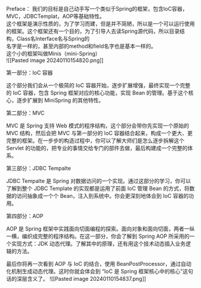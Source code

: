 Preface：
我们的目标是自己动手写一个类似于Spring的框架，包含IoC容器，MVC，JDBCTemplat，AOP等基础特性。  
这个框架是演示性质的，为了学习而建，但是并不简陋，所以是一个可以运行使用的框架。这个框架还有一个目的，为了引导人去读Spring源代码，所以目录结构，Class名Interface名与Spring的  
名字是一样的，甚至内部的method和field名字也是基本一样的。  
这个小的框架叫做Minis（mini-Spring）  
![[Pasted image 20240110154820.png]]

第一部分：IoC 容器

这个部分我们会从一个极简的 IoC 容器开始，逐步扩展增强，最终实现一个完整的 IoC 容器，包含 Spring 框架对应的核心功能，实现 Bean 的管理。基于这个核心，逐步扩展到 MiniSpring 的其他特性。

第二部分：MVC

MVC 是 Spring 支持 Web 模式的程序结构，这个部分会带你先实现一个原始的 MVC 结构，然后会把 MVC 与第一部分的 IoC 容器结合起来，构成一个更大、更完整的框架。在一步步的构造过程中，你可以了解大师们是怎么逐步拆解这个 Servlet 的功能的，把专业的事情交给专门的部件去做，最后构建成一个完整的体系。

第三部分：JDBC Tempalte

JDBC Tempalte 是 Spring 对数据访问的一个实现。通过这部分的学习，你可以了解到整个 JDBC Template 的实现都是运用了前面 IoC 管理 Bean 的方式，将数据的访问抽象成一个个 Bean，注入到系统中。你会更深刻地体会到 IoC 容器的功用。

第四部分：AOP

AOP 是 Spring 框架中实践面向切面编程的探索。面向对象和面向切面，两者一纵一横，编织成完整的程序结构。在这一部分，你会了解到 Spring AOP 所采用的一个实现方式：JDK 动态代理。了解其中的原理，还有用这个技术动态插入业务逻辑的方法。

最后你将再一次看到 AOP 与 IoC 的结合，使用 BeanPostProcessor，通过自动化机制生成动态代理。这时你就会体会到 “IoC 是 Spring 框架核心中的核心”这句话的深层含义了。
![[Pasted image 20240110154837.png]]